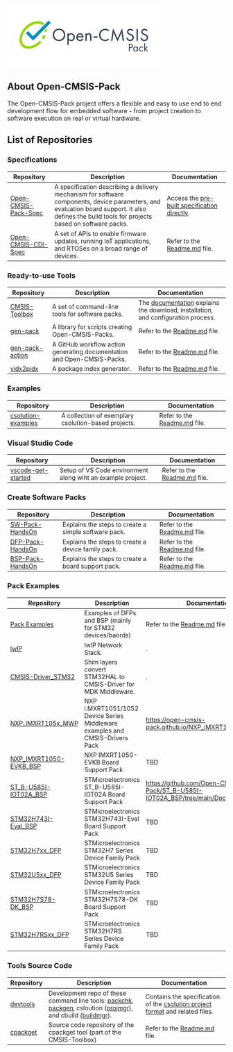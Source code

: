 ![Open-CMSIS-Pack](/profile/Open-CMSIS-Pack.png)

## About Open-CMSIS-Pack

The Open-CMSIS-Pack project offers a flexible and easy to use end to end development flow for embedded software - from project creation to software execution on real or virtual hardware.

## List of Repositories

### Specifications

| Repository | Description | Documentation |
|------------|-------------|---------------|
| [Open-CMSIS-Pack-Spec](https://github.com/Open-CMSIS-Pack/Open-CMSIS-Pack-Spec) | A specification describing a delivery mechanism for software components, device parameters, and evaluation board support. It also defines the build tools for projects based on software packs. | Access the [pre-built specification directly](https://open-cmsis-pack.github.io/Open-CMSIS-Pack-Spec/main/html/index.html). |
| [Open-CMSIS-CDI-Spec](https://github.com/Open-CMSIS-Pack/Open-CMSIS-CDI-Spec) | A set of APIs to enable firmware updates, running IoT applications, and RTOSes on a broad range of devices. | Refer to the [Readme.md](https://github.com/Open-CMSIS-Pack/Open-CMSIS-CDI-Spec) file. |

### Ready-to-use Tools

| Repository | Description | Documentation |
|------------|-------------|---------------|
| [CMSIS-Toolbox](https://github.com/Open-CMSIS-Pack/cmsis-toolbox) | A set of command-line tools for software packs. | The [documentation](https://github.com/Open-CMSIS-Pack/cmsis-toolbox/blob/main/docs/README.md) explains the download, installation, and configuration process. |
| [gen-pack](https://github.com/Open-CMSIS-Pack/gen-pack) | A library for scripts creating Open-CMSIS-Packs. | Refer to the [Readme.md](https://github.com/Open-CMSIS-Pack/gen-pack) file. |
| [gen-pack-action](https://github.com/Open-CMSIS-Pack/gen-pack-action) | A GitHub workflow action generating documentation and Open-CMSIS-Packs. | Refer to the [Readme.md](https://github.com/Open-CMSIS-Pack/gen-pack-action) file. |
| [vidx2pidx](https://github.com/Open-CMSIS-Pack/vidx2pidx) | A package index generator. | Refer to the [Readme.md](https://github.com/Open-CMSIS-Pack/vidx2pidx) file. |

### Examples

| Repository | Description | Documentation |
|------------|-------------|---------------|
| [csolution-examples](https://github.com/Open-CMSIS-Pack/csolution-examples) | A collection of exemplary csolution-based projects. | Refer to the [Readme.md](https://github.com/Open-CMSIS-Pack/csolution-examples) file. |

### Visual Studio Code

| Repository | Description | Documentation |
|------------|-------------|---------------|
| [vscode-get-started](https://github.com/Open-CMSIS-Pack/vscode-get-started) | Setup of VS Code environment along wiht an example project. | Refer to the [Readme.md](https://github.com/Open-CMSIS-Pack/vscode-get-started) file. |

### Create Software Packs

| Repository | Description | Documentation |
|------------|-------------|---------------|
| [SW-Pack-HandsOn](https://github.com/Open-CMSIS-Pack/SW-Pack-HandsOn) | Explains the steps to create a simple software pack. | Refer to the [Readme.md](https://github.com/Open-CMSIS-Pack/SW-Pack-HandsOn) file. |
| [DFP-Pack-HandsOn](https://github.com/Open-CMSIS-Pack/DFP-Pack-HandsOn) | Explains the steps to create a device family pack. | Refer to the [Readme.md](https://github.com/Open-CMSIS-Pack/DFP-Pack-HandsOn) file. |
| [BSP-Pack-HandsOn](https://github.com/Open-CMSIS-Pack/BSP-Pack-HandsOn) | Explains the steps to create a board support pack. | Refer to the [Readme.md](https://github.com/Open-CMSIS-Pack/BSP-Pack-HandsOn) file. |

### Pack Examples

| Repository | Description | Documentation |
|------------|-------------|---------------|
| [Pack Examples](https://github.com/Open-CMSIS-Pack/pack-examples) | Examples of DFPs and BSP (mainly for STM32 devices/baords)  | Refer to the [Readme.md](https://github.com/Open-CMSIS-Pack/pack-examples) file. |
| [lwIP](https://github.com/Open-CMSIS-Pack/lwIP) | lwIP Network Stack. | . |
| [CMSIS-Driver_STM32](https://github.com/Open-CMSIS-Pack/CMSIS-Driver_STM32) | Shim layers convert STM32HAL to CMSIS-Driver for MDK Middleware. | . |
| [NXP_iMXRT105x_MWP](https://github.com/Open-CMSIS-Pack/NXP_iMXRT105x_MWP) | NXP i.MXRT1051/1052 Device Series Middleware examples and CMSIS-Drivers Pack  | https://open-cmsis-pack.github.io/NXP_iMXRT105x_MWP |
| [NXP_IMXRT1050-EVKB_BSP](https://github.com/Open-CMSIS-Pack/NXP_IMXRT1050-EVKB_BSP) | NXP IMXRT1050-EVKB Board Support Pack | TBD |
| [ST_B-U585I-IOT02A_BSP](https://github.com/Open-CMSIS-Pack/ST_B-U585I-IOT02A_BSP) | STMicroelectronics ST_B-U585I-IOT02A Board Support Pack | https://github.com/Open-CMSIS-Pack/ST_B-U585I-IOT02A_BSP/tree/main/Documents#readme|
| [STM32H743I-Eval_BSP](https://github.com/Open-CMSIS-Pack/STM32H743I-EVAL_BSP) | STMicroelectronics STM32H743I-Eval Board Support Pack | TBD |
| [STM32H7xx_DFP](https://github.com/Open-CMSIS-Pack/STM32H7xx_DFP) | STMicroelectronics STM32H7 Series Device Family Pack | TBD |
| [STM32U5xx_DFP](https://github.com/Open-CMSIS-Pack/STM32U5xx_DFP) | STMicroelectronics STM32U5 Series Device Family Pack | TBD |
| [STM32H7S78-DK_BSP](https://github.com/Open-CMSIS-Pack/STM32H7S78-DK_BSP) | STMicroelectronics STM32H7S78-DK Board Support Pack | TBD |
| [STM32H7RSxx_DFP](https://github.com/Open-CMSIS-Pack/STM32H7RSxx_DFP) | STMicroelectronics STM32H7RS Series Device Family Pack | TBD |

### Tools Source Code

| Repository | Description | Documentation |
|------------|-------------|---------------|
| [devtools](https://github.com/Open-CMSIS-Pack/devtools) | Development repo of these command line tools: [packchk](https://github.com/Open-CMSIS-Pack/devtools/tree/main/tools/packchk), [packgen](https://github.com/Open-CMSIS-Pack/devtools/tree/main/tools/packgen), csloution ([projmgr](https://github.com/Open-CMSIS-Pack/devtools/tree/main/tools/projmgr)), and cbuild ([buildmgr](https://github.com/Open-CMSIS-Pack/devtools/tree/main/tools/buildmgr)). | Contains the specification of the [csolution project format](https://github.com/Open-CMSIS-Pack/devtools/blob/main/tools/projmgr/docs/Manual/Overview.md) and related files. |
| [cpackget](https://github.com/Open-CMSIS-Pack/cpackget) | Source code repository of the cpackget tool (part of the CMSIS-Toolbox) | Refer to the [Readme.md](https://github.com/Open-CMSIS-Pack/cpackget) file. |



